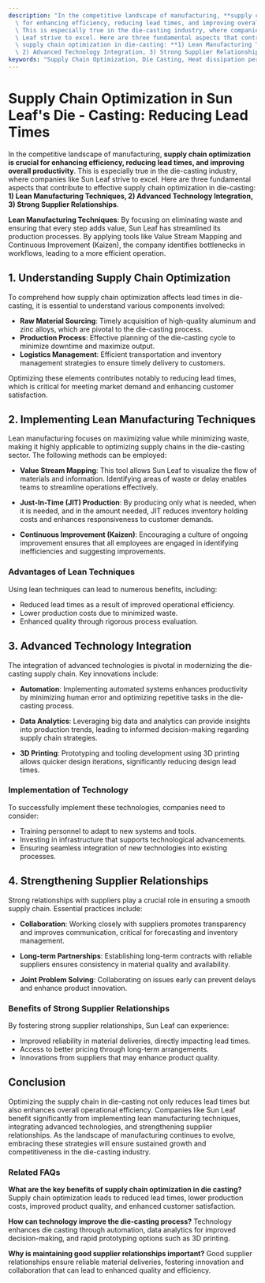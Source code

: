 ```yaml
---
description: "In the competitive landscape of manufacturing, **supply chain optimization is crucial\
  \ for enhancing efficiency, reducing lead times, and improving overall productivity**.\
  \ This is especially true in the die-casting industry, where companies like Sun\
  \ Leaf strive to excel. Here are three fundamental aspects that contribute to effective\
  \ supply chain optimization in die-casting: **1) Lean Manufacturing Techniques,\
  \ 2) Advanced Technology Integration, 3) Strong Supplier Relationships**. "
keywords: "Supply Chain Optimization, Die Casting, Heat dissipation performance, Heat sink"
---
```

# Supply Chain Optimization in Sun Leaf's Die - Casting: Reducing Lead Times

In the competitive landscape of manufacturing, **supply chain optimization is crucial for enhancing efficiency, reducing lead times, and improving overall productivity**. This is especially true in the die-casting industry, where companies like Sun Leaf strive to excel. Here are three fundamental aspects that contribute to effective supply chain optimization in die-casting: **1) Lean Manufacturing Techniques, 2) Advanced Technology Integration, 3) Strong Supplier Relationships**. 

**Lean Manufacturing Techniques**: By focusing on eliminating waste and ensuring that every step adds value, Sun Leaf has streamlined its production processes. By applying tools like Value Stream Mapping and Continuous Improvement (Kaizen), the company identifies bottlenecks in workflows, leading to a more efficient operation.

## 1. Understanding Supply Chain Optimization

To comprehend how supply chain optimization affects lead times in die-casting, it is essential to understand various components involved:

- **Raw Material Sourcing**: Timely acquisition of high-quality aluminum and zinc alloys, which are pivotal to the die-casting process.
- **Production Process**: Effective planning of the die-casting cycle to minimize downtime and maximize output.
- **Logistics Management**: Efficient transportation and inventory management strategies to ensure timely delivery to customers.

Optimizing these elements contributes notably to reducing lead times, which is critical for meeting market demand and enhancing customer satisfaction.

## 2. Implementing Lean Manufacturing Techniques

Lean manufacturing focuses on maximizing value while minimizing waste, making it highly applicable to optimizing supply chains in the die-casting sector. The following methods can be employed:

- **Value Stream Mapping**: This tool allows Sun Leaf to visualize the flow of materials and information. Identifying areas of waste or delay enables teams to streamline operations effectively.
  
- **Just-In-Time (JIT) Production**: By producing only what is needed, when it is needed, and in the amount needed, JIT reduces inventory holding costs and enhances responsiveness to customer demands.

- **Continuous Improvement (Kaizen)**: Encouraging a culture of ongoing improvement ensures that all employees are engaged in identifying inefficiencies and suggesting improvements.

### Advantages of Lean Techniques
Using lean techniques can lead to numerous benefits, including:

- Reduced lead times as a result of improved operational efficiency.
- Lower production costs due to minimized waste.
- Enhanced quality through rigorous process evaluation.

## 3. Advanced Technology Integration

The integration of advanced technologies is pivotal in modernizing the die-casting supply chain. Key innovations include:

- **Automation**: Implementing automated systems enhances productivity by minimizing human error and optimizing repetitive tasks in the die-casting process.
  
- **Data Analytics**: Leveraging big data and analytics can provide insights into production trends, leading to informed decision-making regarding supply chain strategies.

- **3D Printing**: Prototyping and tooling development using 3D printing allows quicker design iterations, significantly reducing design lead times.

### Implementation of Technology
To successfully implement these technologies, companies need to consider:

- Training personnel to adapt to new systems and tools.
- Investing in infrastructure that supports technological advancements.
- Ensuring seamless integration of new technologies into existing processes.

## 4. Strengthening Supplier Relationships

Strong relationships with suppliers play a crucial role in ensuring a smooth supply chain. Essential practices include:

- **Collaboration**: Working closely with suppliers promotes transparency and improves communication, critical for forecasting and inventory management.

- **Long-term Partnerships**: Establishing long-term contracts with reliable suppliers ensures consistency in material quality and availability.

- **Joint Problem Solving**: Collaborating on issues early can prevent delays and enhance product innovation.

### Benefits of Strong Supplier Relationships
By fostering strong supplier relationships, Sun Leaf can experience:

- Improved reliability in material deliveries, directly impacting lead times.
- Access to better pricing through long-term arrangements.
- Innovations from suppliers that may enhance product quality.

## Conclusion

Optimizing the supply chain in die-casting not only reduces lead times but also enhances overall operational efficiency. Companies like Sun Leaf benefit significantly from implementing lean manufacturing techniques, integrating advanced technologies, and strengthening supplier relationships. As the landscape of manufacturing continues to evolve, embracing these strategies will ensure sustained growth and competitiveness in the die-casting industry.

### Related FAQs

**What are the key benefits of supply chain optimization in die casting?** 
Supply chain optimization leads to reduced lead times, lower production costs, improved product quality, and enhanced customer satisfaction.

**How can technology improve the die-casting process?**
Technology enhances die casting through automation, data analytics for improved decision-making, and rapid prototyping options such as 3D printing.

**Why is maintaining good supplier relationships important?**
Good supplier relationships ensure reliable material deliveries, fostering innovation and collaboration that can lead to enhanced quality and efficiency.
